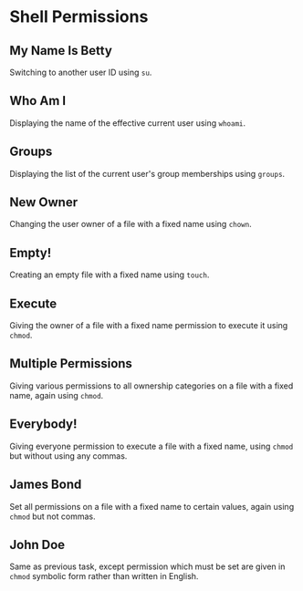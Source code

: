 # Shell Permissions

## My Name Is Betty
Switching to another user ID using `su`.

## Who Am I
Displaying the name of the effective current user using `whoami`.

## Groups
Displaying the list of the current user's group memberships using `groups`.

## New Owner
Changing the user owner of a file with a fixed name using `chown`.

## Empty!
Creating an empty file with a fixed name using `touch`.

## Execute
Giving the owner of a file with a fixed name permission to execute it using `chmod`.

## Multiple Permissions
Giving various permissions to all ownership categories on a file with a fixed name, again using `chmod`.

## Everybody!
Giving everyone permission to execute a file with a fixed name, using `chmod` but without using any commas.

## James Bond
Set all permissions on a file with a fixed name to certain values, again using `chmod` but not commas.

## John Doe
Same as previous task, except permission which must be set are given in `chmod` symbolic form rather than written in English.
